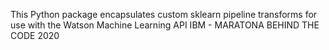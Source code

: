 This Python package encapsulates custom sklearn pipeline transforms for use with the Watson Machine Learning API
IBM - MARATONA BEHIND THE CODE 2020 
